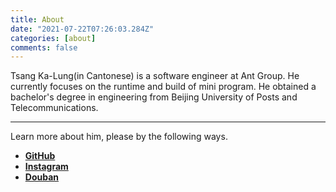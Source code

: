 ```yaml
---
title: About
date: "2021-07-22T07:26:03.284Z"
categories: [about]
comments: false
---
```


Tsang Ka-Lung(in Cantonese) is a software engineer at Ant Group.
He currently focuses on the runtime and build of mini program.
He obtained a bachelor's degree in engineering from Beijing University of Posts and Telecommunications.

---

Learn more about him, please by the following ways.

- [**GitHub**](https://github.com/TsangKalung)
- [**Instagram**](https://www.instagram.com/kalung_tsang)
- [**Douban**](https://www.douban.com/people/Kalung_Tsang)
